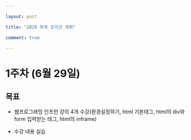 ---
layout: post
title: "2020 하계 모각코 계획"
comment: true
---

# 1주차 (6월 29일)

## 목표
 * 웹프로그래밍 인프런 강의 4개 수강(환경설정하기, html 기본태그, html의 div와 form 입력받는 태그, html의 inframe)
 * 수강 내용 실습
